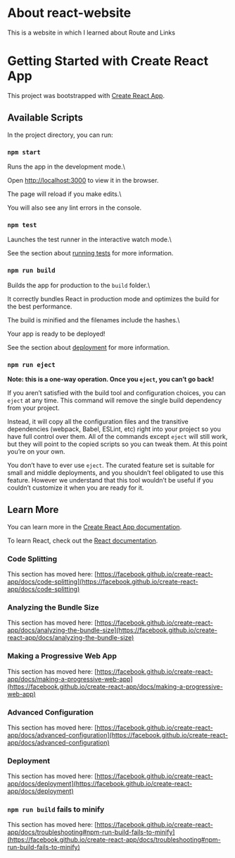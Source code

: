 #	**About react-website**

This is a website in which I learned about Route and Links


# Getting Started with Create React App

  

This project was bootstrapped with [Create React App](https://github.com/facebook/create-react-app).

  

## Available Scripts

  

In the project directory, you can run:

  

### `npm start`

  

Runs the app in the development mode.\

Open [http://localhost:3000](http://localhost:3000) to view it in the browser.

  

The page will reload if you make edits.\

You will also see any lint errors in the console.

  

### `npm test`

  

Launches the test runner in the interactive watch mode.\

See the section about [running tests](https://facebook.github.io/create-react-app/docs/running-tests) for more information.

  

### `npm run build`

  

Builds the app for production to the `build` folder.\

It correctly bundles React in production mode and optimizes the build for the best performance.

  

The build is minified and the filenames include the hashes.\

Your app is ready to be deployed!

  

See the section about [deployment](https://facebook.github.io/create-react-app/docs/deployment) for more information.

  

### `npm run eject`

  

**Note: this is a one-way operation. Once you `eject`, you can’t go back!**

  

If you aren’t satisfied with the build tool and configuration choices, you can `eject` at any time. This command will remove the single build dependency from your project.

  

Instead, it will copy all the configuration files and the transitive dependencies (webpack, Babel, ESLint, etc) right into your project so you have full control over them. All of the commands except `eject` will still work, but they will point to the copied scripts so you can tweak them. At this point you’re on your own.

  

You don’t have to ever use `eject`. The curated feature set is suitable for small and middle deployments, and you shouldn’t feel obligated to use this feature. However we understand that this tool wouldn’t be useful if you couldn’t customize it when you are ready for it.

  

## Learn More

  

You can learn more in the [Create React App documentation](https://facebook.github.io/create-react-app/docs/getting-started).

  

To learn React, check out the [React documentation](https://reactjs.org/).

  

### Code Splitting

  

This section has moved here: [https://facebook.github.io/create-react-app/docs/code-splitting](https://facebook.github.io/create-react-app/docs/code-splitting)

  

### Analyzing the Bundle Size

  

This section has moved here: [https://facebook.github.io/create-react-app/docs/analyzing-the-bundle-size](https://facebook.github.io/create-react-app/docs/analyzing-the-bundle-size)

  

### Making a Progressive Web App

  

This section has moved here: [https://facebook.github.io/create-react-app/docs/making-a-progressive-web-app](https://facebook.github.io/create-react-app/docs/making-a-progressive-web-app)

  

### Advanced Configuration

  

This section has moved here: [https://facebook.github.io/create-react-app/docs/advanced-configuration](https://facebook.github.io/create-react-app/docs/advanced-configuration)

  

### Deployment

  

This section has moved here: [https://facebook.github.io/create-react-app/docs/deployment](https://facebook.github.io/create-react-app/docs/deployment)

  

### `npm run build` fails to minify

  

This section has moved here: [https://facebook.github.io/create-react-app/docs/troubleshooting#npm-run-build-fails-to-minify](https://facebook.github.io/create-react-app/docs/troubleshooting#npm-run-build-fails-to-minify)